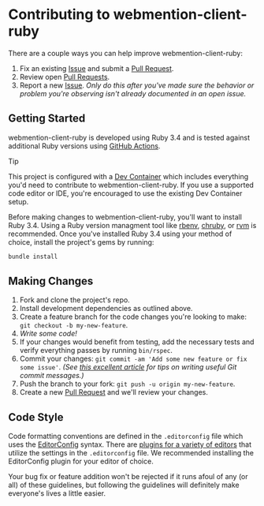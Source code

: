 # Contributing to webmention-client-ruby

There are a couple ways you can help improve webmention-client-ruby:

1. Fix an existing [Issue][issues] and submit a [Pull Request][pulls].
1. Review open [Pull Requests][pulls].
1. Report a new [Issue][issues]. _Only do this after you've made sure the behavior or problem you're observing isn't already documented in an open issue._

## Getting Started

webmention-client-ruby is developed using Ruby 3.4 and is tested against additional Ruby versions using [GitHub Actions](https://github.com/indieweb/webmention-client-ruby/actions).

> [!TIP]
> This project is configured with a [Dev Container](https://containers.dev) which includes everything you'd need to contribute to webmention-client-ruby. If you use a supported code editor or IDE, you're encouraged to use the existing Dev Container setup.

Before making changes to webmention-client-ruby, you'll want to install Ruby 3.4. Using a Ruby version managment tool like [rbenv](https://github.com/rbenv/rbenv), [chruby](https://github.com/postmodern/chruby), or [rvm](https://github.com/rvm/rvm) is recommended. Once you've installed Ruby 3.4 using your method of choice, install the project's gems by running:

```sh
bundle install
```

## Making Changes

1. Fork and clone the project's repo.
2. Install development dependencies as outlined above.
3. Create a feature branch for the code changes you're looking to make: `git checkout -b my-new-feature`.
4. _Write some code!_
5. If your changes would benefit from testing, add the necessary tests and verify everything passes by running `bin/rspec`.
6. Commit your changes: `git commit -am 'Add some new feature or fix some issue'`. _(See [this excellent article](https://cbea.ms/git-commit/) for tips on writing useful Git commit messages.)_
7. Push the branch to your fork: `git push -u origin my-new-feature`.
8. Create a new [Pull Request][pulls] and we'll review your changes.

## Code Style

Code formatting conventions are defined in the `.editorconfig` file which uses the [EditorConfig](https://editorconfig.org) syntax. There are [plugins for a variety of editors](https://editorconfig.org/#download) that utilize the settings in the `.editorconfig` file. We recommended installing the EditorConfig plugin for your editor of choice.

Your bug fix or feature addition won't be rejected if it runs afoul of any (or all) of these guidelines, but following the guidelines will definitely make everyone's lives a little easier.

[issues]: https://github.com/indieweb/webmention-client-ruby/issues
[pulls]: https://github.com/indieweb/webmention-client-ruby/pulls
